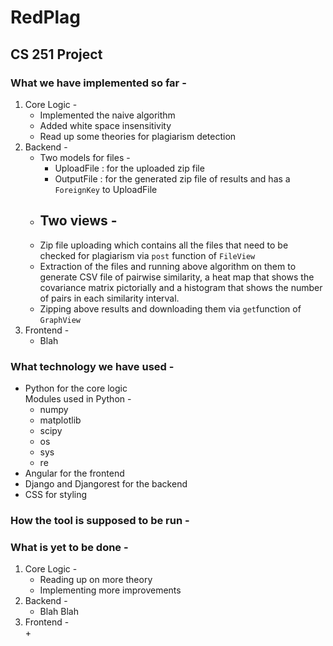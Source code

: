 # RedPlag
## CS 251 Project

### What we have implemented so far -  

1. Core Logic -  
	+ Implemented the naive algorithm
	+ Added white space insensitivity
	+ Read up some theories for plagiarism detection
2. Backend -
	+ Two models for files -
		- UploadFile : for the uploaded zip file
		- OutputFile : for the generated zip file of results and has a `ForeignKey` to UploadFile
	+ Two views -
		-
	+ Zip file uploading which contains all the files that need to be checked for plagiarism via `post` function of `FileView`
	+ Extraction of the files and running above algorithm on them to generate CSV file of pairwise similarity, a heat map that shows the covariance matrix pictorially and a histogram that shows the number of pairs in each similarity interval.
	+ Zipping above results and downloading them via `get`function of `GraphView`
3. Frontend - 
	+ Blah


### What technology we have used -  

+ Python for the core logic  
Modules used in Python - 
	- numpy
	- matplotlib
	- scipy
	- os
	- sys
	- re
+ Angular for the frontend
+ Django and Djangorest for the backend
+ CSS for styling

### How the tool is supposed to be run -  

### What is yet to be done -  

1. Core Logic -  
	+ Reading up on more theory
	+ Implementing more improvements
2. Backend -  
	+ Blah Blah
3. Frontend -  
	+ 
